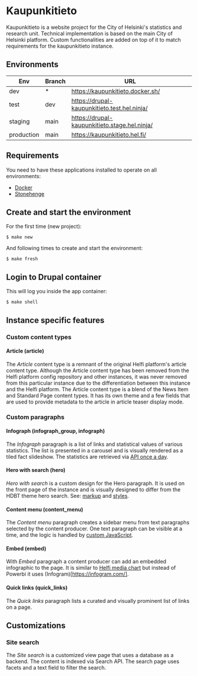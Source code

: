 # Kaupunkitieto

Kaupunkitieto is a website project for the City of Helsinki's statistics and research unit. Technical implementation is based on the main City of Helsinki platform. Custom functionalities are added on top of it to match requirements for the kaupunkitieto instance.

## Environments

Env | Branch   | URL
--- |----------| ----------- 
dev | *        |  https://kaupunkitieto.docker.sh/
test | dev      |  https://drupal-kaupunkitieto.test.hel.ninja/
staging | main    |  https://drupal-kaupunkitieto.stage.hel.ninja/
production | main | https://kaupunkitieto.hel.fi/

## Requirements

You need to have these applications installed to operate on all environments:

- [Docker](https://github.com/druidfi/guidelines/blob/master/docs/docker.md)
- [Stonehenge](https://github.com/druidfi/stonehenge)

## Create and start the environment

For the first time (new project):

``
$ make new
``

And following times to create and start the environment:

``
$ make fresh
``

## Login to Drupal container

This will log you inside the app container:

```
$ make shell
```

## Instance specific features

### Custom content types

#### Article (article)

The _Article_ content type is a remnant of the original Helfi platform's article content type. Although the Article content type has been removed from the Helfi platform config repository and other instances, it was never removed from this particular instance due to the differentiation between this instance and the Helfi platform. The Article content type is a blend of the News Item and Standard Page content types. It has its own theme and a few fields that are used to provide metadata to the article in article teaser display mode.

### Custom paragraphs

#### Infograph (infograph_group, infograph)

The _Infograph_ paragraph is a list of links and statistical values of various statistics. The list is presented in a carousel and is visually rendered as a tiled fact slideshow. The statistics are retrieved via  [API once a day](https://github.com/City-of-Helsinki/drupal-kaupunkitieto/blob/f30eec98e4cd7ce1436ea0205dad9bb8cfcf5c6b/public/modules/custom/kaupunkitieto_infograph/src/Commands/Infograph.php).

#### Hero with search (hero)

_Hero with search_ is a custom design for the Hero paragraph. It is used on the front page of the instance and is visually designed to differ from the HDBT theme hero search. See: [markup](https://github.com/City-of-Helsinki/drupal-kaupunkitieto/blob/050fa230cb3a91675a438211c1f3d9d960e97a14/public/themes/custom/hdbt_subtheme/templates/paragraph/paragraph--hero--with-search.html.twig) and [styles](https://github.com/City-of-Helsinki/drupal-kaupunkitieto/blob/77b5477ff1c8b6705d4eb118d7c6c1aed5a0423a/public/themes/custom/hdbt_subtheme/src/scss/06_components/paragraphs/_hero.scss).

#### Content menu (content_menu)

The _Content menu_ paragraph creates a sidebar menu from text paragraphs selected by the content producer. One text paragraph can be visible at a time, and the logic is handled by [custom JavaScript](https://github.com/City-of-Helsinki/drupal-kaupunkitieto/blob/dcb98476f49cd7ebf0578fd5529a4976fa5da283/public/themes/custom/hdbt_subtheme/src/js/contentMenu.js).

#### Embed (embed)

With _Embed_ paragraph a content producer can add an embedded infographic to the page. It is similar to [Helfi media chart](https://github.com/City-of-Helsinki/drupal-helfi-platform-config/tree/main/modules/helfi_media_chart) but instead of Powerbi it uses (Infogram)[https://infogram.com/].

#### Quick links (quick_links)

The _Quick links_ paragraph lists a curated and visually prominent list of links on a page.

## Customizations

### Site search

The _Site search_ is a customized view page that uses a database as a backend. The content is indexed via Search API. The search page uses facets and a text field to filter the search.
